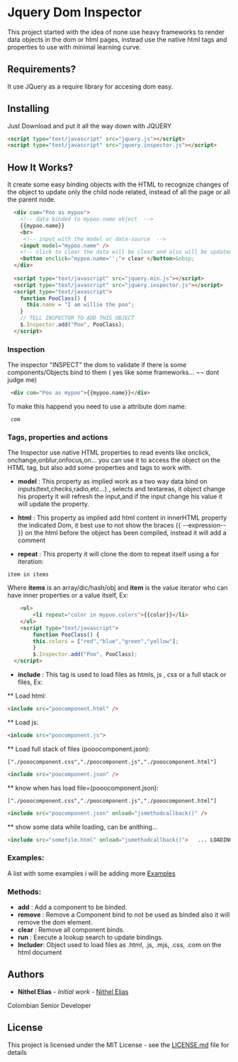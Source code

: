 # Jquery Dom Inspector
This project started with the idea of none use heavy frameworks to render data objects in the dom or html pages, instead use the native html tags and properties to use with minimal learning curve.


## Requirements?
It use JQuery as a require library for accesing dom easy.

## Installing
Just Download and put it all the way down with JQUERY

```html
<script type="text/javascript" src="jquery.js"></script>   
<script type="text/javascript" src="jquery.inspector.js"></script> 
```


## How It Works?

It create some easy binding  objects with the HTML to recognize changes of the object to update only the child node related, instead of all the page or all the parent node.

```html 
  <div com="Poo as mypoo">
    <!-- data binded to mypoo.name object  -->
    {{mypoo.name}}
    <br>
     <!-- input with the model or data-source  -->
    <input model="mypoo.name" />     
    <!-- click to clear the data will be clear and also will be updated-->
    <button onclick="mypoo.name='';"> clear </button>&nbsp;
  </div>
 
  <script type="text/javascript" src="jquery.min.js"></script>
  <script type="text/javascript" src="jquery.inspector.js"></script>
  <script type="text/javascript">
    function PooClass() {
      this.name = "I am willie the poo";    
    }
    // TELL INSPECTOR TO ADD THIS OBJECT
    $.Inspector.add("Poo", PooClass);
  </script> 
```
### Inspection
The inspector "INSPECT" the dom to validate if there is some components/Objects bind to them ( yes like some frameworks... ¬¬ dont judge me)
```html
 <div com="Poo as mypoo">{{mypoo.name}}</div>
```

To make this happend you need to use a attribute dom name:
```
 com
```
### Tags, properties and actions

The Inspector use native HTML properties to read events like onclick, onchange,onblur,onfocus,on... you can use it to access the object on the HTML tag, but also add some properties and tags to work with.

* **model** : This property as implied work as a two way data bind on inputs(text,checks,radio,etc...) , selects and textareas, it object change his property it will refresh the input,and if the input change his value it will update the property.

* **html** : This property as implied add html content in innerHTML property the indicated Dom, it best use to not show the braces {{ --expression-- }} on the html before the object has been compiled, instead it will add a comment 

* **repeat** : This property it will clone the dom to repeat itself  using a for iteration:
```
item in items
```
Where **items** is an array/dic/hash/obj and **item** is the value iterator who can have inner properties or a value itself, Ex:

```html
    <ul>
        <li repeat="color in mypoo.colors">{{color}}</li>
    </ul>
    <script type="text/javascript">
        function PooClass() {
        this.colors = ["red","blue","green","yellow"];        
        }
        $.Inspector.add("Poo", PooClass);
  </script>
```

* **include** : This tag is used to load files as htmls, js , css or a full stack or files, Ex:

** Load html:
```html
<include src="poocomponent.html" />
```
** Load js:
```html
<inlcude src="poocomponent.js">
```
** Load full stack of files (pooocomponent.json):
```
["./pooocomponent.css","./poocomponent.js","./pooocomponent.html"]
```
```html
<include src="poocomponent.json" />
```
** know when has load file=(pooocomponent.json):
```
["./pooocomponent.css","./poocomponent.js","./pooocomponent.html"]
```
```html
<include src="poocomponent.json" onload="jsmethodcallback()" />
```
**  show some data while loading, can be anithing...
```html
<include src="somefile.html" onload="jsmethodcallback()">   ... LOADING </include>
```


### Examples:
 A list with some examples i will be adding more
 [Examples](examples/README.md)


 ### Methods:

 * **add** : Add a component to be binded.
 * **remove** : Remove a Component bind to not be used as binded also it will remove the dom element.
 * **clear** : Remove all component binds.
 * **run** : Execute a lookup search to update bindings.
 * **Includer**: Object used to load files as .html, .js, .mjs, .css, .com on the html document

## Authors

* **Nithel Elias** - *Initial work* - [Nithel Elias](https://github.com/nithelelias)

Colombian Senior Developer

## License

This project is licensed under the MIT License - see the [LICENSE.md](LICENSE.md) file for details

 